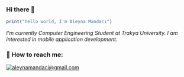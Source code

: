 ### Hi there 👋

```javascript
print("hello world, I'm Aleyna Mandacı")
```
*I'm currently Computer Engineering Student at Trakya University. I am interested in mobile application development.*


### 📨 How to reach me:

<a href="mailto:aleynamandaci@gmail.com">![aleynamandaci@gmail.com](https://img.shields.io/badge/Gmail-D14836?style=for-the-badge&logo=gmail&logoColor=white)</a> 


